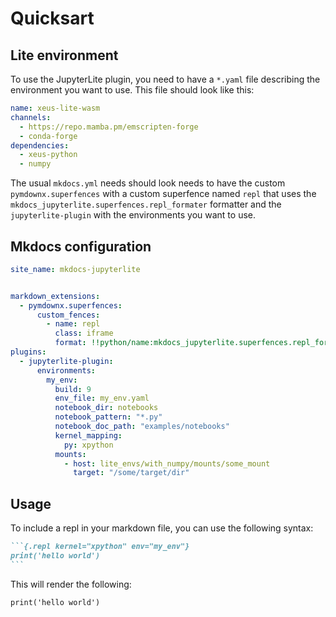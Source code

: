 # Quicksart

## Lite environment
To use the JupyterLite plugin, you need to have a `*.yaml` file
describing the environment you want to use. This file should look like this:

```{.yaml title="my_env.yaml"}
name: xeus-lite-wasm
channels:
  - https://repo.mamba.pm/emscripten-forge
  - conda-forge
dependencies:
  - xeus-python
  - numpy
```
The usual `mkdocs.yml` needs should look needs to have the custom `pymdownx.superfences` with
a custom superfence named `repl` that uses the `mkdocs_jupyterlite.superfences.repl_formater` formatter
and the `jupyterlite-plugin` with the environments you want to use.

## Mkdocs configuration

```{.yaml title="mkdocs.yml"}
site_name: mkdocs-jupyterlite


markdown_extensions:
  - pymdownx.superfences:
      custom_fences:
        - name: repl
          class: iframe
          format: !!python/name:mkdocs_jupyterlite.superfences.repl_formater
plugins:
  - jupyterlite-plugin:
      environments:
        my_env:
          build: 9
          env_file: my_env.yaml
          notebook_dir: notebooks
          notebook_pattern: "*.py"
          notebook_doc_path: "examples/notebooks"
          kernel_mapping:
            py: xpython
          mounts:
            - host: lite_envs/with_numpy/mounts/some_mount
              target: "/some/target/dir"
```

## Usage

To include a repl in your markdown file, you can use the following syntax:


````{.md option="Repl"}
```{.repl kernel="xpython" env="my_env"}
print('hello world')
```
````

This will render the following:

```{.repl kernel="xpython" env="my_env"}
print('hello world')
```


